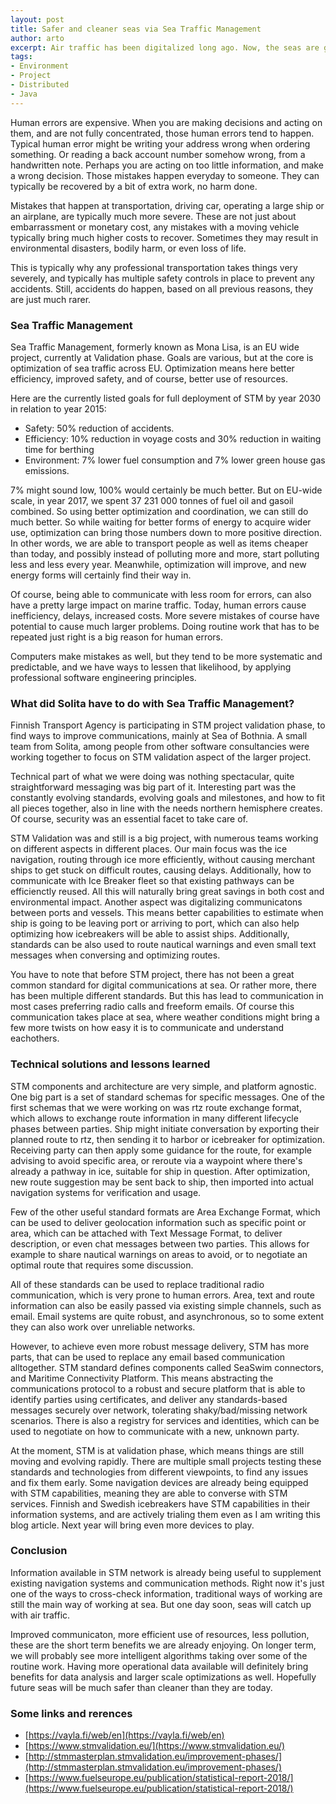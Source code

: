 ```yaml
---
layout: post
title: Safer and cleaner seas via Sea Traffic Management
author: arto
excerpt: Air traffic has been digitalized long ago. Now, the seas are going same route as well. Future holds much safer and cleaner marine traffic for all of us. 
tags:
- Environment
- Project
- Distributed
- Java
---
```


Human errors are expensive. When you are making decisions and acting on them, and are not fully concentrated, those human errors tend to happen. Typical human error might be writing your address wrong when ordering something. Or reading a back account number somehow wrong, from a handwritten note. Perhaps you are acting on too little information, and make a wrong decision. Those mistakes happen everyday to someone. They can typically be recovered by a bit of extra work, no harm done.

Mistakes that happen at transportation, driving car, operating a large ship or an airplane, are typically much more severe. These are not just about embarrassment or monetary cost, any mistakes with a moving vehicle typically bring much higher costs to recover. Sometimes they may result in environmental disasters, bodily harm, or even loss of life.

This is typically why any professional transportation takes things very severely, and typically has multiple safety controls in place to prevent any accidents. Still, accidents do happen, based on all previous reasons, they are just much rarer.

### Sea Traffic Management

Sea Traffic Management, formerly known as Mona Lisa, is an EU wide project, currently at Validation phase. Goals are various, but at the core is optimization of sea traffic across EU. Optimization means here better efficiency, improved safety, and of course, better use of resources. 

Here are the currently listed goals for full deployment of STM by year 2030 in relation to year 2015:
- Safety: 50% reduction of accidents.
- Efficiency: 10% reduction in voyage costs and 30% reduction in waiting time for berthing
- Environment: 7% lower fuel consumption and 7% lower green house gas emissions.

7% might sound low, 100% would certainly be much better. But on EU-wide scale, in year 2017, we spent 37 231 000 tonnes of fuel oil and gasoil combined. So using better optimization and coordination, we can still do much better. So while waiting for better forms of energy to acquire wider use, optimization can bring those numbers down to more positive direction. In other words, we are able to transport people as well as items cheaper than today, and possibly instead of polluting more and more, start polluting less and less every year. Meanwhile, optimization will improve, and new energy forms will certainly find their way in.

Of course, being able to communicate with less room for errors, can also have a pretty large impact on marine traffic. Today, human errors cause inefficiency, delays, increased costs. More severe mistakes of course have potential to cause much larger problems. Doing routine work that has to be repeated just right is a big reason for human errors.

Computers make mistakes as well, but they tend to be more systematic and predictable, and we have ways to lessen that likelihood, by applying professional software engineering principles.

### What did Solita have to do with Sea Traffic Management?

Finnish Transport Agency is participating in STM project validation phase, to find ways to improve communications, mainly at Sea of Bothnia. A small team from Solita, among people from other software consultancies were working together to focus on STM validation aspect of the larger project.

Technical part of what we were doing was nothing spectacular, quite straightforward messaging was big part of it. Interesting part was the constantly evolving standards, evolving goals and milestones, and how to fit all pieces together, also in line with the needs northern hemisphere creates. Of course, security was an essential facet to take care of.

STM Validation was and still is a big project, with numerous teams working on different aspects in different places. Our main focus was the ice navigation, routing through ice more efficiently, without causing merchant ships to get stuck on difficult routes, causing delays. Additionally, how to communicate with Ice Breaker fleet so that existing pathways can be efficienctly reused. All this will naturally bring great savings in both cost and environmental impact. Another aspect was digitalizing communicatons between ports and vessels. This means better capabilities to estimate when ship is going to be leaving port or arriving to port, which can also help optimizing how icebreakers will be able to assist ships. Additionally, standards can be also used to route nautical warnings and even small text messages when conversing and optimizing routes.

You have to note that before STM project, there has not been a great common standard for digital communications at sea. Or rather more, there has been multiple different standards. But this has lead to communication in most cases preferring radio calls and freeform emails. Of course this communication takes place at sea, where weather conditions might bring a few more twists on how easy it is to communicate and understand eachothers.

### Technical solutions and lessons learned

STM components and architecture are very simple, and platform agnostic. One big part is a set of standard schemas for specific messages. One of the first  schemas that we were working on was rtz route exchange format, which allows to exchange route information in many different lifecycle phases between parties. Ship might initiate conversation by exporting their planned route to rtz, then sending it to harbor or icebreaker for optimization. Receiving party can then apply some guidance for the route, for example advising to avoid specific area, or reroute via a waypoint where there's already a pathway in ice, suitable for ship in question. After optimization, new route suggestion may be sent back to ship, then imported into actual navigation systems for verification and usage.

Few of the other useful standard formats are Area Exchange Format, which can be used to deliver geolocation information such as specific point or area, which can be attached with Text Message Format, to deliver description, or even chat messages between two parties. This allows for example to share nautical warnings on areas to avoid, or to negotiate an optimal route that requires some discussion. 

All of these standards can be used to replace traditional radio communication, which is very prone to human errors. Area, text and route information can also be easily passed via existing simple channels, such as email. Email systems are quite robust, and asynchronous, so to some extent they can also work over unreliable networks. 

However, to achieve even more robust message delivery, STM has more parts, that can be used to replace any email based communication alltogether. STM standard defines components called SeaSwim connectors, and Maritime Connectivity Platform. This means abstracting the communications protocol to a robust and secure platform that is able to identify parties using certificates, and deliver any standards-based messages securely over network, tolerating shaky/bad/missing network scenarios. There is also a registry for services and identities, which can be used to negotiate on how to communicate with a new, unknown party. 

At the moment, STM is at validation phase, which means things are still moving and evolving rapidly. There are multiple small projects testing these standards and technologies from different viewpoints, to find any issues and fix them early. Some navigation devices are already being equipped with STM capabilities, meaning they are able to converse with STM services. Finnish and Swedish icebreakers have STM capabilities in their information systems, and are actively trialing them even as I am writing this blog article. Next year will bring even more devices to play. 

### Conclusion

Information available in STM network is already being useful to supplement existing navigation systems and communication methods. Right now it's just one of the ways to cross-check information, traditional ways of working are still the main way of working at sea. But one day soon, seas will catch up with air traffic.

Improved communicaton, more efficient use of resources, less pollution, these are the short term benefits we are already enjoying. On longer term, we will probably see more intelligent algorithms taking over some of the routine work. Having more operational data available will definitely bring benefits for data analysis and larger scale optimizations as well. Hopefully future seas will be much safer than cleaner than they are today.


### Some links and rerences

- [https://vayla.fi/web/en](https://vayla.fi/web/en)
- [https://www.stmvalidation.eu/](https://www.stmvalidation.eu/)
- [http://stmmasterplan.stmvalidation.eu/improvement-phases/](http://stmmasterplan.stmvalidation.eu/improvement-phases/)
- [https://www.fuelseurope.eu/publication/statistical-report-2018/](https://www.fuelseurope.eu/publication/statistical-report-2018/)



